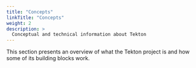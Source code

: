 ```yaml
---
title: "Concepts"
linkTitle: "Concepts"
weight: 2
description: >
  Conceptual and technical information about Tekton
---
```


This section presents an overview of what the Tekton project is and how some of
its building blocks work.

